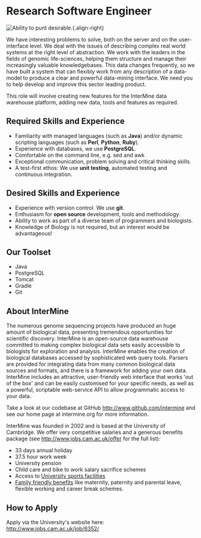 Research Software Engineer
==========================

![Ability to punt desirable.](cam_bridge.jpg){.align-right}

We have interesting problems to solve, both on the server and on the
user-interface level. We deal with the issues of describing complex real
world systems at the right level of abstraction. We work with the
leaders in the fields of genomic life-sciences, helping them structure
and manage their increasingly valuable knowledgebases. This data changes
frequently, so we have built a system that can flexibly work from any
description of a data-model to produce a clear and powerful data-mining
interface. We need you to help develop and improve this sector leading
product.

This role will involve creating new features for the InterMine data
warehouse platform, adding new data, tools and features as required.

Required Skills and Experience
------------------------------

-   Familiarity with managed languages (such as **Java**) and/or dynamic
    scripting languages (such as **Perl**, **Python**, **Ruby**).
-   Experience with databases, we use **PostgreSQL**.
-   Comfortable on the command line, e.g. sed and awk
-   Exceptional communication, problem solving and critical thinking
    skills.
-   A test-first ethos: We use **unit testing**, automated testing and
    continuous integration.

Desired Skills and Experience
-----------------------------

-   Experience with version control. We use **git**.
-   Enthusiasm for **open source** development, tools and methodology.
-   Ability to work as part of a diverse team of programmers and
    biologists.
-   Knowledge of Biology is not required, but an interest would be
    advantageous!

Our Toolset
-----------

-   Java
-   PostgreSQL
-   Tomcat
-   Gradle
-   Git

About InterMine
---------------

The numerous genome sequencing projects have produced an huge amount of
biological data, presenting tremendous opportunities for scientific
discovery. InterMine is an open-source data warehouse committed to
making complex biological data sets easily accessible to biologists for
exploration and analysis. InterMine enables the creation of biological
databases accessed by sophisticated web query tools. Parsers are
provided for integrating data from many common biological data sources
and formats, and there is a framework for adding your own data.
InterMine includes an attractive, user-friendly web interface that works
\'out of the box\' and can be easily customised for your specific needs,
as well as a powerful, scriptable web-service API to allow programmatic
access to your data.

Take a look at our codebase at GitHub <http://www.github.com/intermine>
and see our home page at intermine.org for more information.

InterMine was founded in 2002 and is based at the University of
Cambridge. We offer very competitive salaries and a generous benefits
package (see <http://www.jobs.cam.ac.uk/offer> for the full list):

-   33 days annual holiday
-   37.5 hour work week
-   University pension
-   Child care and bike to work salary sacrifice schemes
-   Access to [University sports
    facilities](http://www.sport.cam.ac.uk/information/staff.html)
-   [Family friendly
    benefits](http://www.admin.cam.ac.uk/offices/hr/staff/benefits/family.html)
    like maternity, paternity and parental leave, flexible working and
    career break schemes.

How to Apply
------------

Apply via the University\'s website here:
<http://www.jobs.cam.ac.uk/job/6352/>
